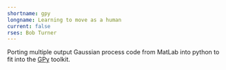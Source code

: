 ```yaml
---
shortname: gpy
longname: Learning to move as a human
current: false
rses: Bob Turner
---
```


Porting multiple output Gaussian process code from MatLab into python to fit into the [GPy](https://sheffieldml.github.io/GPy/) toolkit.
